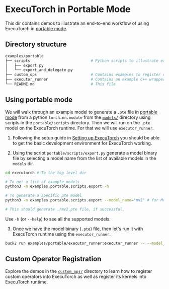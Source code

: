 # ExecuTorch in Portable Mode

This dir contains demos to illustrate an end-to-end workflow of using ExecuTorch in [portable mode](../../docs/source/concepts.md#portable-mode-lean-mode).


## Directory structure
```bash
examples/portable
├── scripts                           # Python scripts to illustrate export workflow
│   ├── export.py
│   └── export_and_delegate.py
├── custom_ops                        # Contains examples to register custom operators into PyTorch as well as register its kernels into ExecuTorch runtime
├── executor_runner                   # Contains an example C++ wrapper around the ExecuTorch runtime
└── README.md                         # This file
```

## Using portable mode

We will walk through an example model to generate a `.pte` file in [portable mode](../../docs/source/concepts.md#portable-mode-lean-mode) from a python `torch.nn.module`
from the [`models/`](../models) directory using scripts in the `portable/scripts` directory. Then we will run on the `.pte` model on the ExecuTorch runtime. For that we will use `executor_runner`.


1. Following the setup guide in [Setting up ExecuTorch](https://pytorch.org/executorch/0.2/getting-started-setup)
you should be able to get the basic development environment for ExecuTorch working.

2. Using the script `portable/scripts/export.py` generate a model binary file by selecting a
model name from the list of available models in the `models` dir.


```bash
cd executorch # To the top level dir

# To get a list of example models
python3 -m examples.portable.scripts.export -h

# To generate a specific pte model
python3 -m examples.portable.scripts.export --model_name="mv2" # for MobileNetv2

# This should generate ./mv2.pte file, if successful.
```

Use `-h` (or `--help`) to see all the supported models.

3. Once we have the model binary (`.pte`) file, then let's run it with ExecuTorch runtime using the `executor_runner`.

```bash
buck2 run examples/portable/executor_runner:executor_runner -- --model_path ./mv2.pte
```


## Custom Operator Registration

Explore the demos in the [`custom_ops/`](./custom_ops) directory to learn how to register custom operators into ExecuTorch as well as register its kernels into ExecuTorch runtime.
